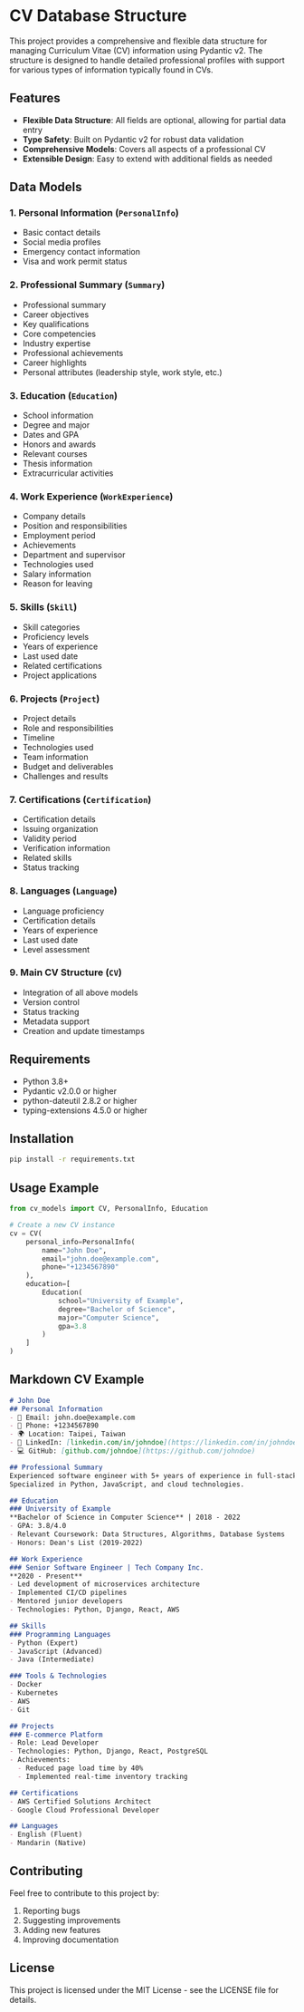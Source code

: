 # CV Database Structure

This project provides a comprehensive and flexible data structure for managing Curriculum Vitae (CV) information using Pydantic v2. The structure is designed to handle detailed professional profiles with support for various types of information typically found in CVs.

## Features

- **Flexible Data Structure**: All fields are optional, allowing for partial data entry
- **Type Safety**: Built on Pydantic v2 for robust data validation
- **Comprehensive Models**: Covers all aspects of a professional CV
- **Extensible Design**: Easy to extend with additional fields as needed

## Data Models

### 1. Personal Information (`PersonalInfo`)
- Basic contact details
- Social media profiles
- Emergency contact information
- Visa and work permit status

### 2. Professional Summary (`Summary`)
- Professional summary
- Career objectives
- Key qualifications
- Core competencies
- Industry expertise
- Professional achievements
- Career highlights
- Personal attributes (leadership style, work style, etc.)

### 3. Education (`Education`)
- School information
- Degree and major
- Dates and GPA
- Honors and awards
- Relevant courses
- Thesis information
- Extracurricular activities

### 4. Work Experience (`WorkExperience`)
- Company details
- Position and responsibilities
- Employment period
- Achievements
- Department and supervisor
- Technologies used
- Salary information
- Reason for leaving

### 5. Skills (`Skill`)
- Skill categories
- Proficiency levels
- Years of experience
- Last used date
- Related certifications
- Project applications

### 6. Projects (`Project`)
- Project details
- Role and responsibilities
- Timeline
- Technologies used
- Team information
- Budget and deliverables
- Challenges and results

### 7. Certifications (`Certification`)
- Certification details
- Issuing organization
- Validity period
- Verification information
- Related skills
- Status tracking

### 8. Languages (`Language`)
- Language proficiency
- Certification details
- Years of experience
- Last used date
- Level assessment

### 9. Main CV Structure (`CV`)
- Integration of all above models
- Version control
- Status tracking
- Metadata support
- Creation and update timestamps

## Requirements

- Python 3.8+
- Pydantic v2.0.0 or higher
- python-dateutil 2.8.2 or higher
- typing-extensions 4.5.0 or higher

## Installation

```bash
pip install -r requirements.txt
```

## Usage Example

```python
from cv_models import CV, PersonalInfo, Education

# Create a new CV instance
cv = CV(
    personal_info=PersonalInfo(
        name="John Doe",
        email="john.doe@example.com",
        phone="+1234567890"
    ),
    education=[
        Education(
            school="University of Example",
            degree="Bachelor of Science",
            major="Computer Science",
            gpa=3.8
        )
    ]
)
```

## Markdown CV Example

```markdown
# John Doe
## Personal Information
- 📧 Email: john.doe@example.com
- 📱 Phone: +1234567890
- 🌍 Location: Taipei, Taiwan
- 🔗 LinkedIn: [linkedin.com/in/johndoe](https://linkedin.com/in/johndoe)
- 💻 GitHub: [github.com/johndoe](https://github.com/johndoe)

## Professional Summary
Experienced software engineer with 5+ years of experience in full-stack development. 
Specialized in Python, JavaScript, and cloud technologies.

## Education
### University of Example
**Bachelor of Science in Computer Science** | 2018 - 2022
- GPA: 3.8/4.0
- Relevant Coursework: Data Structures, Algorithms, Database Systems
- Honors: Dean's List (2019-2022)

## Work Experience
### Senior Software Engineer | Tech Company Inc.
**2020 - Present**
- Led development of microservices architecture
- Implemented CI/CD pipelines
- Mentored junior developers
- Technologies: Python, Django, React, AWS

## Skills
### Programming Languages
- Python (Expert)
- JavaScript (Advanced)
- Java (Intermediate)

### Tools & Technologies
- Docker
- Kubernetes
- AWS
- Git

## Projects
### E-commerce Platform
- Role: Lead Developer
- Technologies: Python, Django, React, PostgreSQL
- Achievements:
  - Reduced page load time by 40%
  - Implemented real-time inventory tracking

## Certifications
- AWS Certified Solutions Architect
- Google Cloud Professional Developer

## Languages
- English (Fluent)
- Mandarin (Native)
```

## Contributing

Feel free to contribute to this project by:
1. Reporting bugs
2. Suggesting improvements
3. Adding new features
4. Improving documentation

## License

This project is licensed under the MIT License - see the LICENSE file for details.
